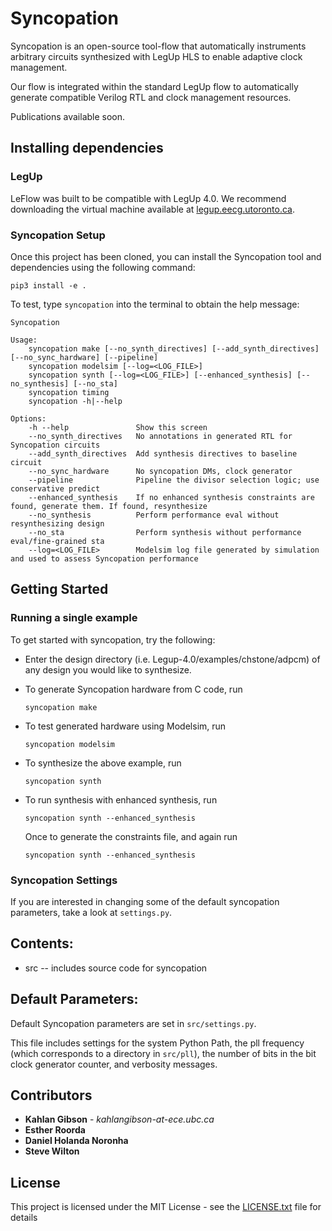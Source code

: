# Syncopation

Syncopation is an open-source tool-flow that automatically instruments arbitrary circuits synthesized with LegUp HLS to enable adaptive clock management.

Our flow is integrated within the standard LegUp flow to automatically generate compatible Verilog RTL and clock management resources.

Publications available soon.

## Installing dependencies

### LegUp

LeFlow was built to be compatible with LegUp 4.0. We recommend downloading the virtual machine available at [legup.eecg.utoronto.ca](http://legup.eecg.utoronto.ca/).

### Syncopation Setup

Once this project has been cloned, you can install the Syncopation tool and dependencies using the following command:

```pip3 install -e .```

To test, type `syncopation` into the terminal to obtain the help message:

```
Syncopation

Usage:
    syncopation make [--no_synth_directives] [--add_synth_directives] [--no_sync_hardware] [--pipeline]
    syncopation modelsim [--log=<LOG_FILE>]
    syncopation synth [--log=<LOG_FILE>] [--enhanced_synthesis] [--no_synthesis] [--no_sta]
    syncopation timing
    syncopation -h|--help

Options:
    -h --help               Show this screen
    --no_synth_directives   No annotations in generated RTL for Syncopation circuits
    --add_synth_directives  Add synthesis directives to baseline circuit
    --no_sync_hardware      No syncopation DMs, clock generator
    --pipeline              Pipeline the divisor selection logic; use conservative predict
    --enhanced_synthesis    If no enhanced synthesis constraints are found, generate them. If found, resynthesize
    --no_synthesis          Perform performance eval without resynthesizing design
    --no_sta                Perform synthesis without performance eval/fine-grained sta
    --log=<LOG_FILE>        Modelsim log file generated by simulation and used to assess Syncopation performance
```

## Getting Started

### Running a single example

To get started with syncopation, try the following:

- Enter the design directory (i.e. Legup-4.0/examples/chstone/adpcm) of any design you would like to synthesize.

- To generate Syncopation hardware from C code, run

  ```syncopation make```
  
- To test generated hardware using Modelsim, run

  ```syncopation modelsim```
  
- To synthesize the above example, run 

  ```syncopation synth```
  
- To run synthesis with enhanced synthesis, run

  ```syncopation synth --enhanced_synthesis```
  
  Once to generate the constraints file, and again run 
  
  ```syncopation synth --enhanced_synthesis``` 

### Syncopation Settings

If you are interested in changing some of the default syncopation parameters, take a look at `settings.py`.

## Contents:

- src -- includes source code for syncopation

## Default Parameters:

Default Syncopation parameters are set in `src/settings.py`. 

This file includes settings for the system Python Path, the pll frequency (which corresponds to a directory in `src/pll`), the number of bits in the bit clock generator counter, and verbosity messages.

## Contributors

* **Kahlan Gibson** - *kahlangibson-at-ece.ubc.ca* 
* **Esther Roorda**
* **Daniel Holanda Noronha**
* **Steve Wilton**

## License

This project is licensed under the MIT License - see the [LICENSE.txt](LICENSE.txt) file for details
